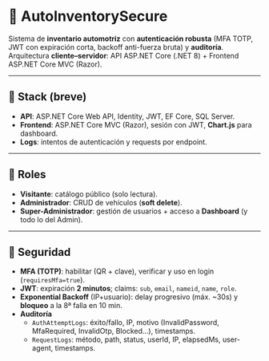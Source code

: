 # 🚗 AutoInventorySecure

Sistema de **inventario automotriz** con **autenticación robusta** (MFA TOTP, JWT con expiración corta, backoff anti-fuerza bruta) y **auditoría**. Arquitectura **cliente–servidor**: API ASP.NET Core (.NET 8) + Frontend ASP.NET Core MVC (Razor).

---

## 🧱 Stack (breve)
- **API**: ASP.NET Core Web API, Identity, JWT, EF Core, SQL Server.
- **Frontend**: ASP.NET Core MVC (Razor), sesión con JWT, **Chart.js** para dashboard.
- **Logs**: intentos de autenticación y requests por endpoint.

---

## 👥 Roles
- **Visitante**: catálogo público (solo lectura).
- **Administrador**: CRUD de vehículos (**soft delete**).
- **Super-Administrador**: gestión de usuarios + acceso a **Dashboard** (y todo lo del Admin).

---

## 🔐 Seguridad
- **MFA (TOTP)**: habilitar (QR + clave), verificar y uso en login (`requiresMfa=true`).
- **JWT**: expiración **2 minutos**; claims: `sub`, `email`, `nameid`, `name`, `role`.
- **Exponential Backoff** (IP+usuario): delay progresivo (máx. ~30s) y **bloqueo** a la 8ª falla en 10 min.
- **Auditoría**  
  - `AuthAttemptLogs`: éxito/fallo, IP, motivo (InvalidPassword, MfaRequired, InvalidOtp, Blocked…), timestamps.  
  - `RequestLogs`: método, path, status, userId, IP, elapsedMs, user-agent, timestamps.
